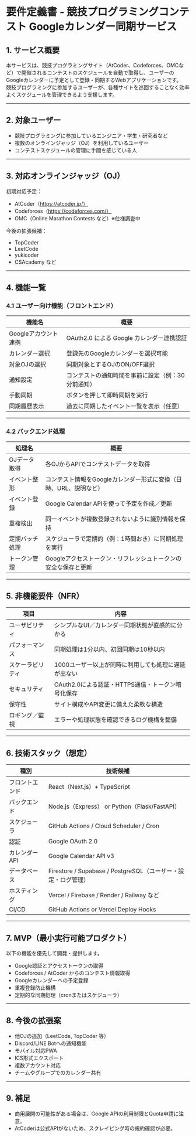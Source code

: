 # 要件定義書 - 競技プログラミングコンテスト Googleカレンダー同期サービス

## 1. サービス概要

本サービスは、競技プログラミングサイト（AtCoder、Codeforces、OMCなど）で開催されるコンテストのスケジュールを自動で取得し、ユーザーのGoogleカレンダーに予定として登録・同期するWebアプリケーションです。  
競技プログラミングに参加するユーザーが、各種サイトを巡回することなく効率よくスケジュールを管理できるよう支援します。

---

## 2. 対象ユーザー

- 競技プログラミングに参加しているエンジニア・学生・研究者など
- 複数のオンラインジャッジ（OJ）を利用しているユーザー
- コンテストスケジュールの管理に手間を感じている人

---

## 3. 対応オンラインジャッジ（OJ）

初期対応予定：
- AtCoder（https://atcoder.jp/）
- Codeforces（https://codeforces.com/）
- OMC（Online Marathon Contests など）※仕様調査中

今後の拡張候補：
- TopCoder
- LeetCode
- yukicoder
- CSAcademy など

---

## 4. 機能一覧

### 4.1 ユーザー向け機能（フロントエンド）

| 機能名 | 概要 |
|--------|------|
| Googleアカウント連携 | OAuth2.0 による Google カレンダー連携認証 |
| カレンダー選択 | 登録先のGoogleカレンダーを選択可能 |
| 対象OJの選択 | 同期対象とするOJのON/OFF選択 |
| 通知設定 | コンテストの通知時間を事前に設定（例：30分前通知） |
| 手動同期 | ボタンを押して即時同期を実行 |
| 同期履歴表示 | 過去に同期したイベント一覧を表示（任意） |

---

### 4.2 バックエンド処理

| 処理名 | 概要 |
|--------|------|
| OJデータ取得 | 各OJからAPIでコンテストデータを取得 |
| イベント整形 | コンテスト情報をGoogleカレンダー形式に変換（日時、URL、説明など） |
| イベント登録 | Google Calendar APIを使って予定を作成／更新 |
| 重複検出 | 同一イベントが複数登録されないように識別情報を保持 |
| 定期バッチ処理 | スケジューラで定期的（例：1時間おき）に同期処理を実行 |
| トークン管理 | Googleアクセストークン・リフレッシュトークンの安全な保存と更新 |

---

## 5. 非機能要件（NFR）

| 項目 | 内容 |
|------|------|
| ユーザビリティ | シンプルなUI／カレンダー同期状態が直感的に分かる |
| パフォーマンス | 同期処理は1分以内、初回同期は10秒以内 |
| スケーラビリティ | 1000ユーザー以上が同時に利用しても処理に遅延が出ない |
| セキュリティ | OAuth2.0による認証・HTTPS通信・トークン暗号化保存 |
| 保守性 | サイト構成やAPI変更に備えた柔軟な構造 |
| ロギング／監視 | エラーや処理状態を確認できるログ機構を整備 |

---

## 6. 技術スタック（想定）

| 種別 | 技術候補 |
|------|----------|
| フロントエンド | React（Next.js）+ TypeScript |
| バックエンド | Node.js（Express） or Python（Flask/FastAPI） |
| スケジューラ | GitHub Actions / Cloud Scheduler / Cron |
| 認証 | Google OAuth 2.0 |
| カレンダーAPI | Google Calendar API v3 |
| データベース | Firestore / Supabase / PostgreSQL（ユーザー・設定・ログ管理） |
| ホスティング | Vercel / Firebase / Render / Railway など |
| CI/CD | GitHub Actions or Vercel Deploy Hooks |

---

## 7. MVP（最小実行可能プロダクト）

以下の機能を優先して開発・提供します。

- Google認証とアクセストークンの取得
- Codeforces / AtCoder からのコンテスト情報取得
- Googleカレンダーへの予定登録
- 重複登録防止機構
- 定期的な同期処理（cronまたはスケジューラ）

---

## 8. 今後の拡張案

- 他OJの追加（LeetCode, TopCoder 等）
- Discord/LINE Botへの通知機能
- モバイル対応PWA
- ICS形式エクスポート
- 複数アカウント対応
- チームやグループでのカレンダー共有

---


## 9. 補足

- 商用展開の可能性がある場合は、Google APIの利用制限とQuota申請に注意。
- AtCoderは公式APIがないため、スクレイピング時の規約確認が必要。

